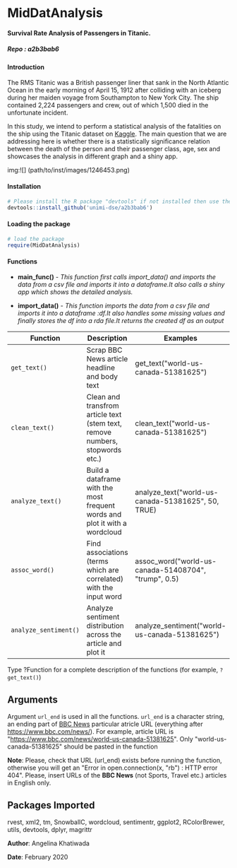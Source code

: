 # MidDatAnalysis


#### Survival Rate Analysis of Passengers in Titanic.
##### Repo : a2b3bab6

#### Introduction

The RMS Titanic was a British passenger liner that sank in the North Atlantic Ocean in the early morning of April 15, 1912 after colliding with an iceberg during her maiden voyage from Southampton to New York City. The ship contained 2,224 passengers and crew, out of which 1,500 died in the unfortunate incident.

In this study, we intend to perform a statistical analysis of the fatalities on the ship using the Titanic dataset on [Kaggle](https://www.kaggle.com/c/titanic/data/train.csv). The main question that we are addressing here is whether there is a statistically significance relation between the death of the person and their passenger class, age, sex and showcases the analysis in different graph and a shiny app.

img:![] (path/to/inst/images/1246453.png)

                                  

#### Installation

```R
# Please install the R package "devtools" if not installed then use the following command:
devtools::install_github('unimi-dse/a2b3bab6')
```

#### Loading the package

```R
# load the package
require(MidDatAnalysis)
```

#### Functions

* __main_func()__ - *This function first calls import_data() and imports the data from a csv file and imports it into a dataframe.It also calls a shiny app which shows the detailed analysis.*

* __import_data()__ - *This function  imports the data from a csv file and imports it into a dataframe :df.It also handles some missing values and finally stores the df into a rda file.It returns the created df as an output*



Function             | Description                                                                 | Examples
---------------------|-----------------------------------------------------------------------------|------------------------
`get_text()`         | Scrap BBC News article headline and body text                               | get_text("world-us-canada-51381625")
`clean_text()`       | Clean and transfrom article text (stem text, remove numbers, stopwords etc.)| clean_text("world-us-canada-51381625")
`analyze_text()`     | Build a dataframe with the most frequent words and plot it with a wordcloud | analyze_text("world-us-canada-51381625", 50, TRUE)
`assoc_word()`       | Find associations (terms which are correlated) with the input word          | assoc_word("world-us-canada-51408704", "trump", 0.5)            |
`analyze_sentiment()`| Analyze sentiment distribution across the article and plot it               | analyze_sentiment("world-us-canada-51381625")

Type ?Function for a complete description of the functions (for example, `?get_text()`)

## Arguments

Argument `url_end` is used in all the functions. `url_end` is a character string, an ending part of [BBC News](https://www.bbc.com/news/) particular atricle URL (everything after https://www.bbc.com/news/). For example, article URL is "https://www.bbc.com/news/world-us-canada-51381625". Only "world-us-canada-51381625" should be pasted in the function

**Note**: Please, check that URL (url_end) exists before running the function, otherwise you will get an "Error in open.connection(x, "rb") : HTTP error 404". Please, insert URLs of the **BBC News** (not Sports, Travel etc.) articles in English only.

## Packages Imported
rvest, xml2, tm, SnowballC, wordcloud, sentimentr, ggplot2, RColorBrewer, utils, devtools, dplyr, magrittr


**Author**: Angelina Khatiwada

**Date**: February 2020

